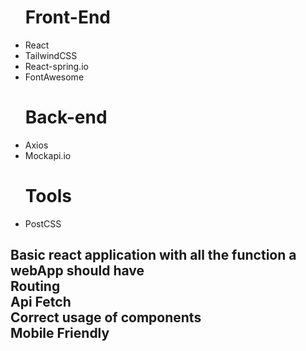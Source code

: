 <div>
<ul className="list-disc">
<h1 className="text-4xl font-bold">Front-End</h1>
<li className="text-3xl">React</li>
<li className="text-3xl">TailwindCSS</li>
<li className="text-3xl">React-spring.io</li>
<li className="text-3xl">FontAwesome</li>
</ul>
<ul className="list-disc">
<h1 className="text-4xl font-bold">Back-end</h1>
<li className="text-3xl">Axios</li>
<li className="text-3xl">Mockapi.io</li>
</ul>
<ul className="list-disc">
<h1 className="text-4xl font-bold">Tools</h1>
<li className="text-3xl">PostCSS</li>
</ul>
<h2 className="text-2xl">Basic react application with all the function a webApp should have
<br />Routing
<br />Api Fetch
<br />Correct usage of components
<br />Mobile Friendly</h2>
</div>
